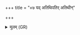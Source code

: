 +++
title = "०७ यद् अतिथिपतिर् अतिथीन्"

+++
<details><summary>मूलम् (GR)</summary>

यद् अतिथिपतिर् अतिथीन् परिविष्यासनं याचते +++(Bhatt. pariviśyāsanaṃ)+++  
अवभृथम् एव तद् उपावैति ॥ +++(Bhatt. upāvayati)+++
</details>